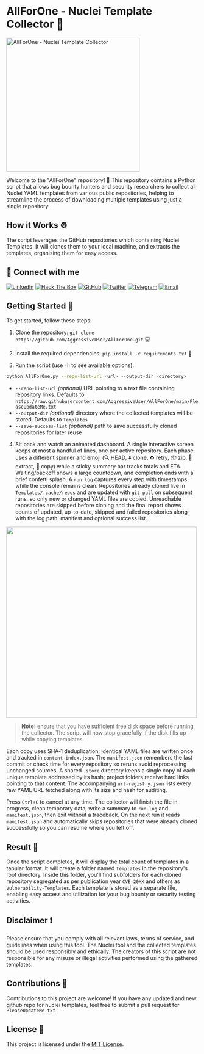 # AllForOne - Nuclei Template Collector 👤
<img width=350px src="https://i.ibb.co/SKGmMyM/WEEEK-1.png" alt="AllForOne - Nuclei Template Collector">

Welcome to the "AllForOne" repository! :rocket: This repository contains a Python script that allows bug bounty hunters and security researchers to collect all Nuclei YAML templates from various public repositories, helping to streamline the process of downloading multiple templates using just a single repository.

## How it Works :gear:

The script leverages the GitHub repositories which containing Nuclei Templates. It will clones them to your local machine, and extracts the templates, organizing them for easy access.

## 👋 Connect with me

[![LinkedIn](https://img.shields.io/badge/-LinkedIn-blue?style=flat-square&logo=Linkedin&logoColor=white&link=https://www.linkedin.com/in/AggressiveUser/)](https://www.linkedin.com/in/AggressiveUser/) [![Hack The Box](https://img.shields.io/badge/-Hack%20The%20Box-green?style=flat-square&logo=hack-the-box&logoColor=white&link=https://app.hackthebox.com/profile/17569)](https://app.hackthebox.com/profile/17569) [![GitHub](https://img.shields.io/badge/-GitHub-black?style=flat-square&logo=github&link=https://github.com/AggressiveUser)](https://github.com/AggressiveUser) [![Twitter](https://img.shields.io/badge/-Twitter-blue?style=flat-square&logo=twitter&logoColor=white&link=https://twitter.com/AggressiveUserX)](https://twitter.com/AggressiveUserX) [![Telegram](https://img.shields.io/badge/-Telegram-blue?style=flat-square&logo=telegram&logoColor=white&link=https://t.me/AggressiveUser)](https://t.me/AggressiveUser) [![Email](https://img.shields.io/badge/-Email-red?style=flat-square&logo=Microsoft&logoColor=white&link=mailto:AggressiveUser@OutLook.com)](mailto:AggressiveUser@OutLook.com)

## Getting Started :rocket:

To get started, follow these steps:

1.  Clone the repository:
```git clone https://github.com/AggressiveUser/AllForOne.git```  :computer:

2.  Install the required dependencies:
```pip install -r requirements.txt```  :key:

3.  Run the script (use `-h` to see available options):

```bash
python AllForOne.py --repo-list-url <url> --output-dir <directory>
```

   - `--repo-list-url` *(optional)* URL pointing to a text file containing
     repository links. Defaults to
     `https://raw.githubusercontent.com/AggressiveUser/AllForOne/main/PleaseUpdateMe.txt`
   - `--output-dir` *(optional)* directory where the collected templates will be
     stored. Defaults to `Templates`
   - `--save-success-list` *(optional)* path to save successfully cloned
    repositories for later reuse

4.  Sit back and watch an animated dashboard. A single interactive screen keeps
    at most a handful of lines, one per active repository. Each phase uses a
    different spinner and emoji (🔍 HEAD, ⬇️ clone, ♻️ retry, 📦 zip, 📂 extract,
    📄 copy) while a sticky summary bar tracks totals and ETA. Waiting/backoff
    shows a large countdown, and completion ends with a brief confetti splash.
    A `run.log` captures every step with timestamps while the console remains
    clean. Repositories already cloned live in `Templates/.cache/repos` and are
    updated with `git pull` on subsequent runs, so only new or changed YAML
    files are copied. Unreachable repositories are skipped before cloning and
    the final report shows counts of updated, up-to-date, skipped and failed
    repositories along with the log path, manifest and optional success list.
<img src="https://i.ibb.co/hCh6vXB/image.png" width=500/>

> **Note:** ensure that you have sufficient free disk space before running the
> collector. The script will now stop gracefully if the disk fills up while
> copying templates.

Each copy uses SHA‑1 deduplication: identical YAML files are written once and
tracked in `content-index.json`. The `manifest.json` remembers the last commit
or check time for every repository so reruns avoid reprocessing unchanged
sources. A shared `.store` directory keeps a single copy of each unique
template addressed by its hash; project folders receive hard links pointing to
that content. The accompanying `url-registry.json` lists every raw YAML URL
fetched along with its size and hash for auditing.

Press `Ctrl+C` to cancel at any time. The collector will finish the file in
progress, clean temporary data, write a summary to `run.log` and
`manifest.json`, then exit without a traceback. On the next run it reads
`manifest.json` and automatically skips repositories that were already cloned
successfully so you can resume where you left off.

## Result :file_folder:

Once the script completes, it will display the total count of templates in a tabular format. It will create a folder named `Templates`  in the repository's root directory. Inside this folder, you'll find subfolders for each cloned repository segregated as per publication year `CVE-20XX` and others as `Vulnerability-Templates`. Each template is stored as a separate file, enabling easy access and utilization for your bug bounty or security testing activities.

## Disclaimer :exclamation:

Please ensure that you comply with all relevant laws, terms of service, and guidelines when using this tool. The Nuclei tool and the collected templates should be used responsibly and ethically. The creators of this script are not responsible for any misuse or illegal activities performed using the gathered templates.

## Contributions :raising_hand:

Contributions to this project are welcome! If you have any updated and new github repo for nuclei templates, feel free to submit a pull request for `PleaseUpdateMe.txt`

## License :page_facing_up:

This project is licensed under the [MIT License](https://github.com/AggressiveUser/AllForOne/blob/main/LICENSE).
